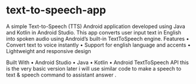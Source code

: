# text-to-speech-app
A simple Text-to-Speech (TTS) Android application developed using Java and Kotlin in Android Studio. This app converts user input text in English into spoken audio using Android’s built-in TextToSpeech engine.
Features
	•	Convert text to voice instantly
	•	Support for english language and accents
	•	Lightweight and responsive design


Built With
	•	Android Studio
	•	Java
	•	Kotlin
	•	Android TextToSpeech API
this is the very basic version later i will use similar code to make a speech to text & speech command to assistant answer .
